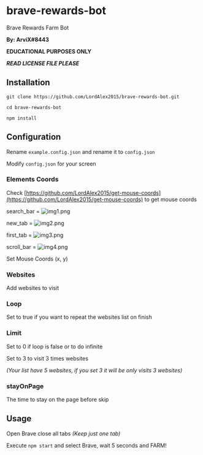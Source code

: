 # brave-rewards-bot

Brave Rewards Farm Bot 

**By: ArviX#8443**

**EDUCATIONAL PURPOSES ONLY**

***READ LICENSE FILE PLEASE***

## Installation
`git clone https://github.com/LordAlex2015/brave-rewards-bot.git`

`cd brave-rewards-bot`

`npm install`

## Configuration

Rename `example.config.json` and rename it to `config.json`

Modify `config.json` for your screen

### Elements Coords

Check [https://github.com/LordAlex2015/get-mouse-coords](https://github.com/LordAlex2015/get-mouse-coords) to get mouse coords

search_bar = ![img1.png](https://i.arvix.ml/AxWmxzD.png)

new_tab = ![img2.png](https://i.arvix.ml/pkL7SCZ.png)

first_tab = ![img3.png](https://i.arvix.ml/cxypMu1.png)

scroll_bar = ![img4.png](https://i.arvix.ml/d2QXZH7.png)

Set Mouse Coords (x, y)

### Websites

Add websites to visit 

### Loop

Set to true if you want to repeat the websites list on finish

### Limit

Set to 0 if loop is false or to do infinite

Set to 3 to visit 3 times websites

*(Your list have 5 websites, if you set 3 it will be only visits 3 websites)*

### stayOnPage

The time to stay on the page before skip

## Usage

Open Brave close all tabs *(Keep just one tab)*

Execute `npm start` and select Brave, wait 5 seconds and FARM!